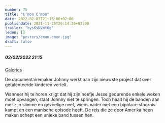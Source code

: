 ```yaml
---
number: 75
title: "C'mon C'mon"
date: 2022-02-02T21:15:00+02:00
publishdate: 2021-11-25T20:14:26+02:00
trailer: "kysKsNVmt6g"
leden: [] 
image: "posters/cmon-cmon.jpg"
draft: false
---
```


##### 02/02/2022 21:15

[Galeries](https://galeries.be/nl/cmon-cmon/)

De documentairemaker Johnny werkt aan zijn nieuwste project dat over getalenteerde kinderen vertelt.
<!--more-->
Wanneer hij te horen krijgt dat hij zijn neefje Jesse gedurende enkele weken moet opvangen,
staat Johnny niet te springen. Toch haalt hij de banden aan met zijn slimme en gevoelige neef,
wiens vader met een bipolaire stoornis kampt en een manische episode heeft. De reis die ze
door Amerika heen maken schept een unieke band tussen hen.
